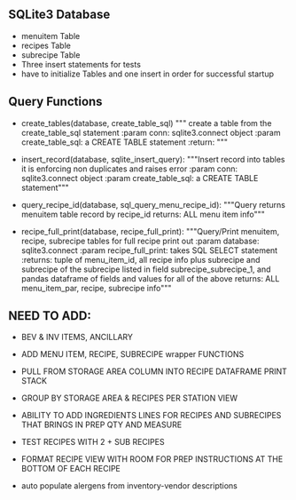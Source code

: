 ## SQLite3 Database

- menuitem Table
- recipes Table
- subrecipe Table
- Three insert statements for tests
- have to initialize Tables and one insert in order for successful startup

## Query Functions

- create_tables(database, create_table_sql)
     """ create a table from the create_table_sql statement
    :param conn: sqlite3.connect object
    :param create_table_sql: a CREATE TABLE statement
    :return:
    """
- insert_record(database, sqlite_insert_query):
    """Insert record into tables 
    it is enforcing non duplicates and raises error
    :param conn: sqlite3.connect object
    :param create_table_sql: a CREATE TABLE statement"""
    
- query_recipe_id(database, sql_query_menu_recipe_id):
    """Query returns menuitem table record by recipe_id
    returns: ALL menu item info"""
    
- recipe_full_print(database, recipe_full_print):
    """Query/Print menuitem, recipe, subrecipe tables for full recipe print out
    :param database: sqlite3.connect
    :param recipe_full_print: takes SQL SELECT statement 
    :returns: tuple of menu_item_id, all recipe info plus subrecipe and
        subrecipe of the subrecipe listed in field subrecipe_subrecipe_1,
        and pandas dataframe of fields and values for all of the above
    returns: ALL menu_item_par, recipe, subrecipe info"""

## NEED TO ADD:

- BEV & INV ITEMS, ANCILLARY

- ADD MENU ITEM, RECIPE, SUBRECIPE wrapper FUNCTIONS

- PULL FROM STORAGE AREA COLUMN INTO RECIPE DATAFRAME PRINT STACK

- GROUP BY STORAGE AREA & RECIPES PER STATION VIEW

- ABILITY TO ADD INGREDIENTS LINES FOR RECIPES AND SUBRECIPES THAT BRINGS IN PREP QTY AND MEASURE

- TEST RECIPES WITH 2 + SUB RECIPES

- FORMAT RECIPE VIEW WITH ROOM FOR PREP INSTRUCTIONS AT THE BOTTOM OF EACH RECIPE

- auto populate alergens from inventory-vendor descriptions
